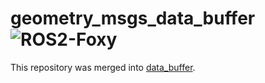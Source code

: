 # geometry_msgs_data_buffer ![ROS2-Foxy](https://github.com/OUXT-Polaris/geometry_msgs_data_buffer/workflows/ROS2-Foxy/badge.svg)

This repository was merged into [data_buffer](https://github.com/OUXT-Polaris/data_buffer).
